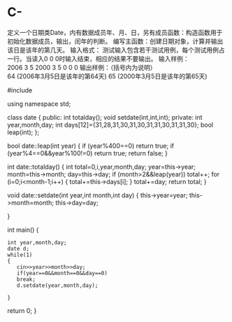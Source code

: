 # C-
定义一个日期类Date，内有数据成员年、月、日，另有成员函数：构造函数用于初始化数据成员，输出，闰年的判断。 编写主函数：创建日期对象，计算并输出该日是该年的第几天。 输入格式： 测试输入包含若干测试用例，每个测试用例占一行。当读入0 0 0时输入结束，相应的结果不要输出。 
输入样例：  
2006 3 5 
2000 3 5 
0 0 0 
输出样例：（括号内为说明）  
64 (2006年3月5日是该年的第64天)
65 (2000年3月5日是该年的第65天)

#include<iostream>

using  namespace std;



class date
{
    public:
    int totalday();
    void setdate(int,int,int);
    private:
     int year,month,day;
     int days[12]={31,28,31,30,31,30,31,31,30,31,31,30};
     bool leap(int);
};

bool date::leap(int year)
{
    if (year%400==0) return true;
    if (year%4==0&&year%100!=0) return true;
    return false;
}

int date::totalday()
{
    int total=0,i,year,month,day;
    year=this->year;
    month=this->month;
    day=this->day;
    if (month>2&&leap(year))
     total++;
    for (i=0;i<month-1;i++)
    {
        total+=this->days[i];
    }
    total+=day;
     return total;
}

void date::setdate(int year,int month,int day)
{
    this->year=year;
    this->month=month;
    this->day=day;
    
}

int main()
{
    
    int year,month,day;
    date d;
    while(1)
    {
       cin>>year>>month>>day;
       if(year==0&&month==0&&day==0)
       break;
       d.setdate(year,month,day);
      
    }
 
return 0;
}
